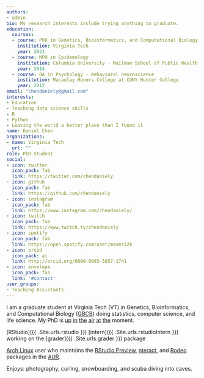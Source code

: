 ```yaml
---
authors:
- admin
bio: My research interests include trying anything to graduate.
education:
  courses:
  - course: PhD in Genetics, Bioinformatics, and Computational Biology
    institution: Virginia Tech
    year: 2021
  - course: MPH in Epidemology
    institution: Columbia University - Mailman School of Public Health
    year: 2014
  - course: BA in Psychology - Behavioral neuroscience
    institution: Macaulay Honors College at CUNY Hunter College
    year: 2012
email: "chendaniely@gmail.com"
interests:
- Education
- Teaching data science skills
- R
- Python
- Leaving the world a better place than I found it
name: Daniel Chen
organizations:
- name: Virginia Tech
  url: ""
role: PhD Student
social:
- icon: twitter
  icon_pack: fab
  link: https://twitter.com/chendaniely
- icon: github
  icon_pack: fab
  link: https://github.com/chendaniely
- icon: instagram
  icon_pack: fab
  link: https://www.instagram.com/chendaniely/
- icon: twitch
  icon_pack: fab
  link: https://www.twitch.tv/chendaniely
- icon: spotify
  icon_pack: fab
  link: https://open.spotify.com/user/maveri2k
- icon: orcid
  icon_pack: ai
  link: http://orcid.org/0000-0003-3857-1741
- icon: envelope
  icon_pack: fas
  link: '#contact'
user_groups:
- Teaching Assistants
---
```


I am a graduate student at Virginia Tech (VT) in
Genetics, Bioinformatics, and Computational Biology ([GBCB][gbcb])
doing statistics, computer science, and life science.
My PhD is
[up][bi-vt-uva-2018-07-31]
[in][bi-vt-uva-2018-08-07-1]
[the][bi-vt-uva-2018-08-07-2]
[air][bi-vt-uva-2018-09-20]
[at][bi-vt-uva-2019-09-21-1]
[the][bi-vt-uva-2019-09-21-2]
moment.

[RStudio]({{ .Site.urls.rstudio }})
[intern]({{ .Site.urls.rstudioIntern }})
working on the [grader]({{ .Site.urls.grader }}) package

[Arch Linux][arch] user who maintains the
[RStudio Preview][aur-rstudio],
[nteract][aur-nteract], and
[Rodeo][aur-rodeo]
packages in the [AUR][aur].

Enjoys: photography, curling, snowboarding, and scuba diving into caves.

[gbcb]: http://gbcb.vbi.vt.edu/

[bi-vt-uva-2018-07-31]: https://vtnews.vt.edu/articles/2018/07/unirel-bi-statement.html
[bi-vt-uva-2018-08-07-1]: https://www.roanoke.com/news/education/higher_education/virginia_tech/virginia-tech-biocomplexity-institute-director-leaving-post-for-uva/article_7f16f45e-fd2f-55f6-abee-1e68e3aecfe4.html
[bi-vt-uva-2018-08-07-2]: https://news.virginia.edu/content/uva-lead-statewide-biocomplexity-initiative
[bi-vt-uva-2018-09-20]: https://www.roanoke.com/news/education/higher_education/perks-for-biocomplexity-researcher-who-left-tech-for-uva-released/article_9f02a6fe-f67b-50a6-8f3c-bfe661954505.html
[bi-vt-uva-2019-09-21-1]: https://www.reddit.com/r/VirginiaTech/comments/9htdkf/inside_uvas_30_million_raid_on_techs/
[bi-vt-uva-2019-09-21-2]: https://www.baconsrebellion.com/wp/uvas-30-million-raid-on-techs-biocomplexity-initiative/

[arch]: https://www.archlinux.org/
[aur]: https://aur.archlinux.org/
[aur-rstudio]: https://aur.archlinux.org/packages/rstudio-desktop-preview-bin/
[aur-rodeo]: https://aur.archlinux.org/packages/rodeo/
[aur-nteract]: https://aur.archlinux.org/packages/nteract-bin/
